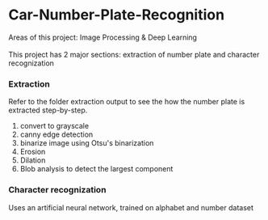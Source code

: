 # Car-Number-Plate-Recognition
Areas of this project: Image Processing &amp; Deep Learning
<br>
<br>
This project has 2 major sections: extraction of number plate and character recognization
<h3>Extraction</h3>
Refer to the folder extraction output to see the how the number plate is extracted step-by-step.
<ol>
  <li>convert to grayscale</li>
  <li>canny edge detection</li>
  <li>binarize image using Otsu's binarization</li>
  <li>Erosion</li>
  <li>Dilation</li>
  <li>Blob analysis to detect the largest component</li>
</ol>
<h3>Character recognization</h3>
Uses an artificial neural network, trained on alphabet and number dataset
